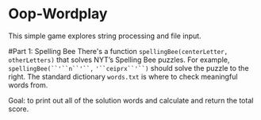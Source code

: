# Oop-Wordplay

This simple game explores string processing and file input.<br/>

#Part 1: Spelling Bee
There's a function `spellingBee(centerLetter, otherLetters)` that solves NYT’s Spelling Bee puzzles. For example, `spellingBee(``'``n``'``,` `'``ceiprx``'``)` should solve the puzzle to the right. The standard dictionary `words.txt` is where to check meaningful words from.

Goal: to print out all of the solution words and calculate and return the total score.

